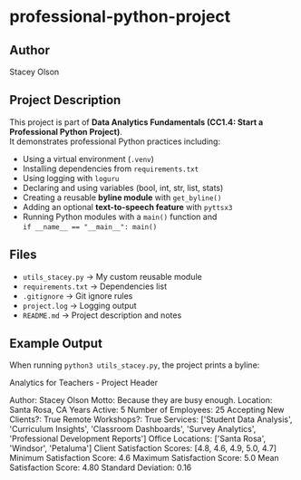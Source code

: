 # professional-python-project

## Author
Stacey Olson

## Project Description
This project is part of **Data Analytics Fundamentals (CC1.4: Start a Professional Python Project)**.  
It demonstrates professional Python practices including:

- Using a virtual environment (`.venv`)
- Installing dependencies from `requirements.txt`
- Using logging with `loguru`
- Declaring and using variables (bool, int, str, list, stats)
- Creating a reusable **byline module** with `get_byline()`
- Adding an optional **text-to-speech feature** with `pyttsx3`
- Running Python modules with a `main()` function and  
  `if __name__ == "__main__": main()`

## Files
- `utils_stacey.py` → My custom reusable module
- `requirements.txt` → Dependencies list
- `.gitignore` → Git ignore rules
- `project.log` → Logging output
- `README.md` → Project description and notes

## Example Output
When running `python3 utils_stacey.py`, the project prints a byline:

Analytics for Teachers - Project Header

Author: Stacey Olson
Motto: Because they are busy enough.
Location: Santa Rosa, CA
Years Active: 5
Number of Employees: 25
Accepting New Clients?: True
Remote Workshops?: True
Services: ['Student Data Analysis', 'Curriculum Insights', 'Classroom Dashboards', 'Survey Analytics', 'Professional Development Reports']
Office Locations: ['Santa Rosa', 'Windsor', 'Petaluma']
Client Satisfaction Scores: [4.8, 4.6, 4.9, 5.0, 4.7]
Minimum Satisfaction Score: 4.6
Maximum Satisfaction Score: 5.0
Mean Satisfaction Score: 4.80
Standard Deviation: 0.16